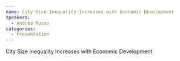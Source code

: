 ```yaml
--- 
name: City Size Inequality Increases with Economic Development
speakers: 
  - Andrea Musso
categories:
  - Presentation
---
```


City Size Inequality Increases with Economic Development